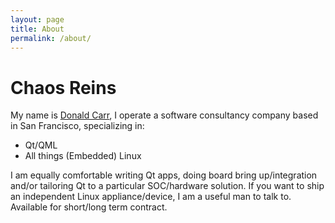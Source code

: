 ```yaml
---
layout: page
title: About
permalink: /about/
---
```


# Chaos Reins

My name is [Donald Carr](https://github.com/sirspudd/cv/raw/master/carbon/donald-carr-cv.pdf), I operate a software consultancy company based in San Francisco, specializing in:

* Qt/QML
* All things (Embedded) Linux

I am equally comfortable writing Qt apps, doing board bring up/integration and/or tailoring Qt to a particular SOC/hardware solution. If you want to ship an independent Linux appliance/device, I am a useful man to talk to. Available for short/long term contract.
